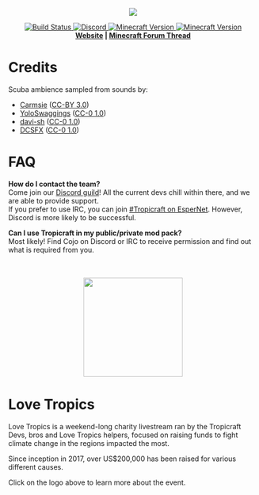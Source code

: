 <p align="center">
  <img src="https://files.tropicraft.net/logo.png">
</p>
<p align="center">
  <a href="https://github.com/Tropicraft/Tropicraft/actions/workflows/gradle.yml">
      <img src="https://github.com/Tropicraft/Tropicraft/actions/workflows/gradle.yml/badge.svg" alt="Build Status">
  </a>
  <a href="https://discord.gg/Q24TRnx">
      <img src="https://img.shields.io/discord/285234569375121409.svg?colorB=7289DA&label=Discord&style=flat-square" alt="Discord">
  </a>
  <a href="https://minecraft.curseforge.com/projects/tropicraft">
      <img src="http://cf.way2muchnoise.eu/versions/For%20MC_tropicraft_latest.svg" alt="Minecraft Version">
      <img src="http://cf.way2muchnoise.eu/short_tropicraft.svg" alt="Minecraft Version">
  </a>
  <br>
  <strong><a href="https://tropicraft.net/">Website</a> | <a href="https://www.minecraftforum.net/topic/533512">Minecraft Forum Thread</a> </strong>
</p>   
   
      
<!-- I apologize for the HTML but it looks so pretty :) -->

Credits
=======

Scuba ambience sampled from sounds by:

- [Carmsie](https://freesound.org/people/carmsie/) ([CC-BY 3.0](https://creativecommons.org/licenses/by/3.0/))
- [YoloSwaggings](https://freesound.org/people/YoloSwaggings/) ([CC-0 1.0](https://creativecommons.org/publicdomain/zero/1.0/))
- [davi-sh](https://freesound.org/people/davi-sh/) ([CC-0 1.0](http://creativecommons.org/publicdomain/zero/1.0/))
- [DCSFX](https://freesound.org/people/DCSFX/) ([CC-0 1.0](http://creativecommons.org/publicdomain/zero/1.0/))

FAQ
===
**How do I contact the team?**   
Come join our [Discord guild](https://discord.gg/Q24TRnx)! All the current devs chill within there, and we are able to provide support.   
If you prefer to use IRC, you can join [#Tropicraft on EsperNet](https://webchat.esper.net/?nick=Tropi....&channels=tropicraft). However, Discord is more likely to be successful.   

**Can I use Tropicraft in my public/private mod pack?**   
Most likely! Find Cojo on Discord or IRC to receive permission and find out what is required from you.
<br /><br /><br />
   
<p align="center">
  <a href="https://lovetropics.org/">
  <img src="https://static.lovetropics.org/21/logo.png" height="200px">
  </a>
</p>

Love Tropics
===
Love Tropics is a weekend-long charity livestream ran by the Tropicraft Devs, bros and Love Tropics helpers, focused on raising funds to fight climate change in the regions impacted the most.

Since inception in 2017, over US$200,000 has been raised for various different causes.

Click on the logo above to learn more about the event.
